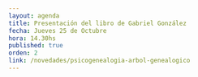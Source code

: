 ```yaml
---
layout: agenda
title: Presentación del libro de Gabriel González 
fecha: Jueves 25 de Octubre
hora: 14.30hs
published: true
orden: 2
link: /novedades/psicogenealogia-arbol-genealogico
---
```

